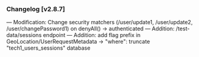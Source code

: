 ### Changelog [v2.8.7]
— Modification: Change security matchers (/user/update1, /user/update2, /user/changePassword1) on denyAll() -> authenticated
— Addition: /test-data/sessions endpoint
— Addition: add flag prefix in GeoLocation/UserRequestMetadata → "where": truncate "tech1_users_sessions" database
